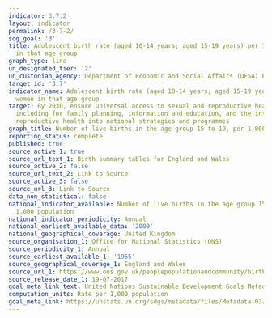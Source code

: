 ```yaml
---
indicator: 3.7.2
layout: indicator
permalink: /3-7-2/
sdg_goal: '3'
title: Adolescent birth rate (aged 10-14 years; aged 15-19 years) per 1,000 women
  in that age group
graph_type: line
un_designated_tier: '2'
un_custodian_agency: Department of Economic and Social Affairs (DESA) Population Division
target_id: '3.7'
indicator_name: Adolescent birth rate (aged 10-14 years; aged 15-19 years) per 1,000
  women in that age group
target: By 2030, ensure universal access to sexual and reproductive health-care services,
  including for family planning, information and education, and the integration of
  reproductive health into national strategies and programmes
graph_title: Number of live births in the age group 15 to 19, per 1,000 population
reporting_status: complete
published: true
source_active_1: true
source_url_text_1: Birth summary tables for England and Wales
source_active_2: false
source_url_text_2: Link to Source
source_active_3: false
source_url_3: Link to Source
data_non_statistical: false
national_indicator_available: Number of live births in the age group 15 to 19, per
  1,000 population
national_indicator_periodicity: Annual
national_earliest_available_data: '2000'
national_geographical_coverage: United Kingdom
source_organisation_1: Office for National Statistics (ONS)
source_periodicity_1: Annual
source_earliest_available_1: '1965'
source_geographical_coverage_1: England and Wales
source_url_1: https://www.ons.gov.uk/peoplepopulationandcommunity/birthsdeathsandmarriages/livebirths/datasets/birthsummarytables
source_release_date_1: 19-07-2017
goal_meta_link_text: United Nations Sustainable Development Goals Metadata (pdf 90kB)
computation_units: Rate per 1,000 population
goal_meta_link: https://unstats.un.org/sdgs/metadata/files/Metadata-03-07-02.pdf
---
```

